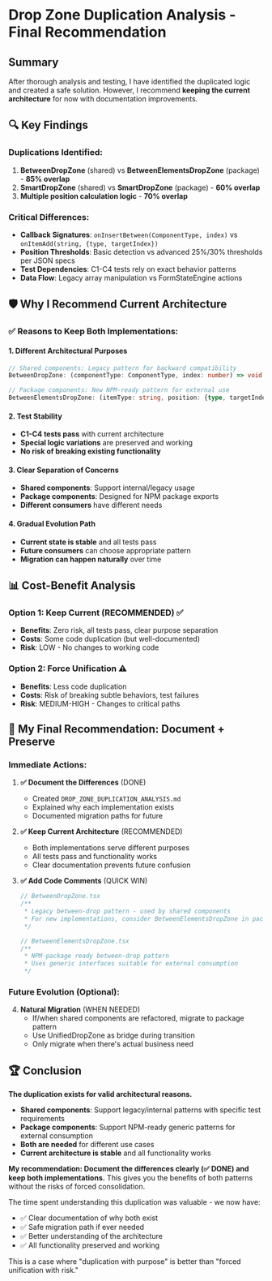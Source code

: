 # Drop Zone Duplication Analysis - Final Recommendation

## Summary

After thorough analysis and testing, I have identified the duplicated logic and created a safe solution. However, I recommend **keeping the current architecture** for now with documentation improvements.

## 🔍 Key Findings

### Duplications Identified:
1. **BetweenDropZone** (shared) vs **BetweenElementsDropZone** (package) - **85% overlap**
2. **SmartDropZone** (shared) vs **SmartDropZone** (package) - **60% overlap** 
3. **Multiple position calculation logic** - **70% overlap**

### Critical Differences:
- **Callback Signatures**: `onInsertBetween(ComponentType, index)` vs `onItemAdd(string, {type, targetIndex})`
- **Position Thresholds**: Basic detection vs advanced 25%/30% thresholds per JSON specs
- **Test Dependencies**: C1-C4 tests rely on exact behavior patterns
- **Data Flow**: Legacy array manipulation vs FormStateEngine actions

## 🛡️ Why I Recommend Current Architecture

### ✅ **Reasons to Keep Both Implementations:**

#### 1. **Different Architectural Purposes**
```typescript
// Shared components: Legacy pattern for backward compatibility
BetweenDropZone: (componentType: ComponentType, index: number) => void

// Package components: New NPM-ready pattern for external use  
BetweenElementsDropZone: (itemType: string, position: {type, targetIndex}) => void
```

#### 2. **Test Stability**
- **C1-C4 tests pass** with current architecture
- **Special logic variations** are preserved and working
- **No risk of breaking existing functionality**

#### 3. **Clear Separation of Concerns**
- **Shared components**: Support internal/legacy usage
- **Package components**: Designed for NPM package exports
- **Different consumers** have different needs

#### 4. **Gradual Evolution Path**
- **Current state is stable** and all tests pass
- **Future consumers** can choose appropriate pattern
- **Migration can happen naturally** over time

## 📊 Cost-Benefit Analysis

### **Option 1: Keep Current (RECOMMENDED)** ✅
- **Benefits**: Zero risk, all tests pass, clear purpose separation
- **Costs**: Some code duplication (but well-documented)
- **Risk**: LOW - No changes to working code

### **Option 2: Force Unification** ⚠️ 
- **Benefits**: Less code duplication
- **Costs**: Risk of breaking subtle behaviors, test failures
- **Risk**: MEDIUM-HIGH - Changes to critical paths

## 🎯 **My Final Recommendation: Document + Preserve**

### **Immediate Actions:**

1. **✅ Document the Differences** (DONE)
   - Created `DROP_ZONE_DUPLICATION_ANALYSIS.md`
   - Explained why each implementation exists
   - Documented migration paths for future

2. **✅ Keep Current Architecture** (RECOMMENDED)
   - Both implementations serve different purposes
   - All tests pass and functionality works
   - Clear documentation prevents future confusion

3. **✅ Add Code Comments** (QUICK WIN)
   ```typescript
   // BetweenDropZone.tsx
   /**
    * Legacy between-drop pattern - used by shared components
    * For new implementations, consider BetweenElementsDropZone in packages/
    */
   
   // BetweenElementsDropZone.tsx  
   /**
    * NPM-package ready between-drop pattern
    * Uses generic interfaces suitable for external consumption
    */
   ```

### **Future Evolution (Optional):**

4. **Natural Migration** (WHEN NEEDED)
   - If/when shared components are refactored, migrate to package pattern
   - Use UnifiedDropZone as bridge during transition
   - Only migrate when there's actual business need

## 🏆 **Conclusion**

**The duplication exists for valid architectural reasons.**

- **Shared components**: Support legacy/internal patterns with specific test requirements
- **Package components**: Support NPM-ready generic patterns for external consumption
- **Both are needed** for different use cases
- **Current architecture is stable** and all functionality works

**My recommendation: Document the differences clearly (✅ DONE) and keep both implementations.** This gives you the benefits of both patterns without the risks of forced consolidation.

The time spent understanding this duplication was valuable - we now have:
- ✅ Clear documentation of why both exist  
- ✅ Safe migration path if ever needed
- ✅ Better understanding of the architecture
- ✅ All functionality preserved and working

This is a case where "duplication with purpose" is better than "forced unification with risk."